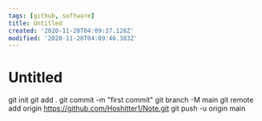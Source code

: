 ```yaml
---
tags: [github, software]
title: Untitled
created: '2020-11-28T04:09:37.128Z'
modified: '2020-11-28T04:09:46.383Z'
---
```


# Untitled

git init
git add .
git commit -m "first commit"
git branch -M main
git remote add origin https://github.com/Hoshitter1/Note.git
git push -u origin main
